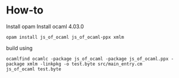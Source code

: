 # How-to
Install opam
Install ocaml 4.03.0
```
opam install js_of_ocaml js_of_ocaml-ppx xmlm
```

build using
```
ocamlfind ocamlc -package js_of_ocaml -package js_of_ocaml.ppx -package xmlm -linkpkg -o test.byte src/main_entry.cm
js_of_ocaml test.byte
```
